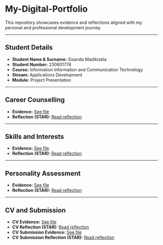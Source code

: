 # My-Digital-Portfolio


This repository showcases evidence and reflections aligned with my personal and professional development journey.

---

## Student Details

- **Student Name & Surname:** Sisanda Madikizela
- **Student Number:** 230601774
- **Course:** Information Information and Communication Technology
- **Stream:** Applications Development
- **Module:** Project Presentation

---

## Career Counselling

- **Evidence:** [See file](career-counselling/evidence.png)
- **Reflection (STAR):** [Read reflection](career-counselling/reflection.md)

---

## Skills and Interests

- **Evidence:** [See file](skills-interests/evidence2.png)
- **Reflection (STAR):** [Read reflection](skills-interests/reflection.md)

---

## Personality Assessment

- **Evidence:** [See file](personality-assessment/evidence3.png)
- **Reflection (STAR):** [Read reflection](personality-assessment/reflection.md)

---

## CV and Submission

- **CV Evidence:** [See file](cv/my-cv.pdf)
- **CV Reflection (STAR):** [Read reflection](cv/reflection.md)
- **CV Submission Evidence:** [See file](cv/evidence2.png)
- **CV Submission Reflection (STAR):** [Read reflection](cv/reflection.md)
